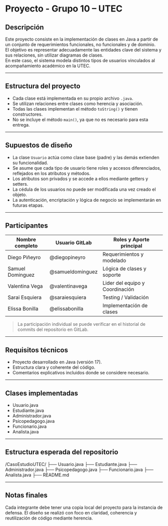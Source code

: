 # Proyecto - Grupo 10 – UTEC

## Descripción

Este proyecto consiste en la implementación de clases en Java a partir de un conjunto de requerimientos funcionales, no funcionales y de dominio.  
El objetivo es representar adecuadamente las entidades clave del sistema y sus relaciones, sin utilizar diagramas de clases.  
En este caso, el sistema modela distintos tipos de usuarios vinculados al acompañamiento académico en la UTEC.

---

## Estructura del proyecto

- Cada clase está implementada en su propio archivo `.java`.
- Se utilizan relaciones entre clases como herencia y asociación.
- Todas las clases implementan el método `toString()` y tienen constructores.
- No se incluye el método `main()`, ya que no es necesario para esta entrega.

---

## Supuestos de diseño

- La clase `Usuario` actúa como clase base (padre) y las demás extienden su funcionalidad.
- Se asume que cada tipo de usuario tiene roles y accesos diferenciados, reflejados en los atributos y métodos.
- Los atributos son privados y se accede a ellos mediante getters y setters.
- La cédula de los usuarios no puede ser modificada una vez creado el objeto.
- La autenticación, encriptación y lógica de negocio se implementarán en futuras etapas.

---

## Participantes

| Nombre completo        | Usuario GitLab         | Roles y Aporte principal        |
|------------------------|------------------------|-------------------------------- |
| Diego Piñeyro          | @diegopineyro          | Requerimientos y modelado       |
| Samuel Dominguez       | @samueldominguez       | Lógica de clases y soporte      |
| Valentina Vega         | @valentinavega         | Lider del equipo y Coordinación |
| Sarai Esquiera         | @saraiesquiera         | Testing / Validación            |
| Elissa Bonilla         | @elissabonilla         | Implementación de clases        |

> La participación individual se puede verificar en el historial de commits del repositorio en GitLab.

---

## Requisitos técnicos

- Proyecto desarrollado en Java (versión 17).
- Estructura clara y coherente del código.
- Comentarios explicativos incluidos donde se considere necesario.

---

## Clases implementadas

- Usuario.java
- Estudiante.java
- Administrador.java
- Psicopedagogo.java
- Funcionario.java
- Analista.java

---

## Estructura esperada del repositorio

/CasoEstudioUTEC/
├── Usuario.java
├── Estudiante.java
├── Administrador.java
├── Psicopedagogo.java
├── Funcionario.java
├── Analista.java
├── README.md

---

## Notas finales

Cada integrante debe tener una copia local del proyecto para la instancia de defensa. El diseño se realizó con foco en claridad, coherencia y reutilización de código mediante herencia.


